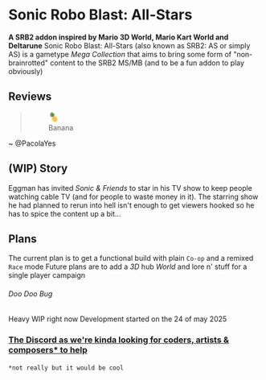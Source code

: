 # Sonic Robo Blast: All-Stars
**A SRB2 addon inspired by Mario 3D World, Mario Kart World and Deltarune**
Sonic Robo Blast: All-Stars (also known as SRB2: AS or simply AS) is a gametype _Mega Collection_ that aims to bring some form of "non-brainrotted" content to the SRB2 MS/MB (and to be a fun addon to play obviously)

## Reviews
><figure>
><img src="Assets/pineappleugly.png" width="20" height="20">
><figcaption>Banana</figcaption>
></figure>
~ @PacolaYes

##  (WIP) Story
Eggman has invited _Sonic & Friends_ to star in his TV show to keep people watching cable TV (and for people to waste money in it). The starring show he had planned to rerun into hell isn't enough to get viewers hooked so he has to spice the content up a bit...

## Plans
The current plan is to get a functional build with plain `Co-op` and a remixed `Race` mode
Future plans are to add a _3D_ hub _World_ and lore n' stuff for a single player campaign  

###### Doo Doo Bug
Heavy WIP right now
Development started on the 24 of may 2025

### [The Discord as we're kinda looking for coders, artists & composers* to help](https://discord.com/invite/PZufdewhH5)
`*not really but it would be cool`